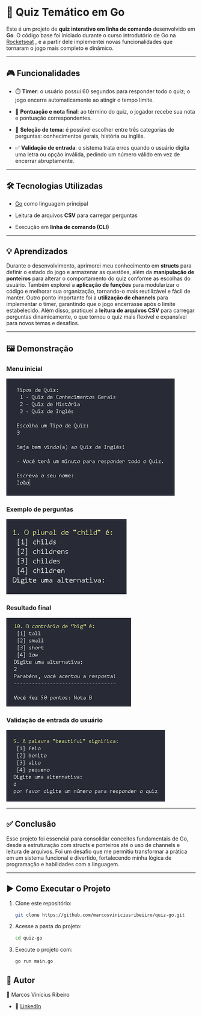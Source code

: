 
# 🎯 Quiz Temático em Go

Este é um projeto de **quiz interativo em linha de comando** desenvolvido em **Go**. O código base foi iniciado durante o curso introdutório de Go na [Rocketseat](https://www.rocketseat.com.br)
, e a partir dele implementei novas funcionalidades que tornaram o jogo mais completo e dinâmico.

---

## 🎮 Funcionalidades

- ⏱️ **Timer**: o usuário possui 60 segundos para responder todo o quiz; o jogo encerra automaticamente ao atingir o tempo limite.

- 📝 **Pontuação e nota final**: ao término do quiz, o jogador recebe sua nota e pontuação correspondentes.

- 🎯 **Seleção de tema**: é possível escolher entre três categorias de perguntas: conhecimentos gerais, história ou inglês.

- ✅ **Validação de entrada**: o sistema trata erros quando o usuário digita uma letra ou opção inválida, pedindo um número válido em vez de encerrar abruptamente.

---

## 🛠️ Tecnologias Utilizadas

- [Go](https://go.dev) como linguagem principal

- Leitura de arquivos **CSV** para carregar perguntas

- Execução em **linha de comando (CLI)**

---

## 💡 Aprendizados

Durante o desenvolvimento, aprimorei meu conhecimento em **structs** para definir o estado do jogo e armazenar as questões, além da **manipulação de ponteiros** para alterar o comportamento do quiz conforme as escolhas do usuário. Também explorei a **aplicação de funções** para modularizar o código e melhorar sua organização, tornando-o mais reutilizável e fácil de manter.
Outro ponto importante foi a **utilização de channels** para implementar o timer, garantindo que o jogo encerrasse após o limite estabelecido. Além disso, pratiquei a **leitura de arquivos CSV** para carregar perguntas dinamicamente, o que tornou o quiz mais flexível e expansível para novos temas e desafios.

---

## 🖼️ Demonstração

### Menu inicial

![Menu](imagens/menu.png)

### Exemplo de perguntas

![Perguntas](imagens/pergunta.png)

### Resultado final

![Resultado](imagens/resultado.png)

### Validação de entrada do usuário

![Validação](imagens/validacao.png)

---

## ✅ Conclusão

Esse projeto foi essencial para consolidar conceitos fundamentais de Go, desde a estruturação com structs e ponteiros até o uso de channels e leitura de arquivos. Foi um desafio que me permitiu transformar a prática em um sistema funcional e divertido, fortalecendo minha lógica de programação e habilidades com a linguagem.

---

## ▶️ Como Executar o Projeto

1. Clone este repositório:
   ```bash
   git clone https://github.com/marcosviniciusribeiiro/quiz-go.git

2. Acesse a pasta do projeto:
   ```bash
   cd quiz-go

3. Execute o projeto com:
   ```bash
   go run main.go

## 📌 Autor

👤 Marcos Vinícius Ribeiro
- 📧 [LinkedIn](https://www.linkedin.com/in/marcos-vinícius-ribeiro-gonçalves-46a0b0351)
